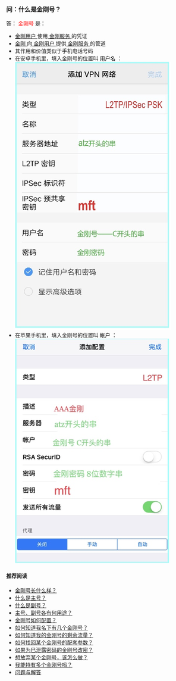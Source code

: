 ### 问：什么是金刚号？

答：<font color="Red"> 金刚号 </font>是：

- [ 金刚用户 ](https://a2zitpro.github.io/web/金刚用户)使用[ 金刚服务 ](https://a2zitpro.github.io/web/金刚服务)的凭证
- [ 金刚 ](https://a2zitpro.github.io/web/金刚公司)向[ 金刚用户 ](https://a2zitpro.github.io/web/金刚用户)提供[ 金刚服务 ](https://a2zitpro.github.io/web/金刚服务)的管道
- 其作用和价值类似于手机电话号码
- 在安卓手机里，填入金刚号的位置叫<font color="Black"> 用户名 </font>：<br>
![image](B073B1E6-B647-48FA-8931-35923C5EA54F.jpeg)<br>
- 在苹果手机里，填入金刚号的位置叫<font color="Black"> 帐户 </font>：<br>
![image](24491F5B-F762-4C61-AB73-50B2F409CF92.jpeg)<br>

#### 推荐阅读
- [金刚号长什么样？ ](https://a2zitpro.github.io/web/金刚号的形态)
- [什么是主号？ ](https://a2zitpro.github.io/web/主号) 
- [什么是副号？ ](https://a2zitpro.github.io/web/副号) 
- [主号、副号各有何用途？ ](https://a2zitpro.github.io/web/主号和副号的用途) 
- [金刚号如何配置？ ](https://a2zitpro.github.io/web/配置说明) 
- [如何知道我名下有几个金刚号？ ](https://a2zitpro.github.io/web/查询名下金刚号)
- [如何知道我的金刚号的剩余流量？](https://a2zitpro.github.io/web/查询名下金刚号)
- [如何找回某个金刚号的配套参数？ ](https://a2zitpro.github.io/web/如何找回配套参数)
- [如果为巳泄露密码的金刚号改密？ ](https://a2zitpro.github.io/web/修改金刚密码)
- [想放弃某个金刚号，该怎么做？ ](https://a2zitpro.github.io/web/注销金刚号)
- [我能持有多个金刚号吗？ ](https://a2zitpro.github.io/web/每位用户可持有几个金刚号)
- [问题与解答 ](https://a2zitpro.github.io/web/问题与解答)
